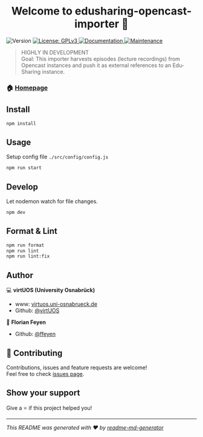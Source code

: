 <h1 align="center">Welcome to edusharing-opencast-importer 👋</h1>
<p>
  <img alt="Version" src="https://img.shields.io/badge/version-0.0.1-blue.svg?cacheSeconds=2592000" />
  <a href="https://github.com/virtUOS/edusharing-opencast-importer/blob/main/LICENSE" target="_blank">
    <img alt="License: GPLv3" src="https://img.shields.io/badge/License-GPLv3-green.svg" />
  </a>
  <a href="https://github.com/virtUOS/edusharing-opencast-importer#readme" target="_blank">
    <img alt="Documentation" src="https://img.shields.io/badge/documentation-yes-brightgreen.svg" />
  </a>
  <a href="https://github.com/virtUOS/edusharing-opencast-importer/graphs/commit-activity" target="_blank">
    <img alt="Maintenance" src="https://img.shields.io/badge/Maintained%3F-yes-green.svg" />
  </a>
</p>

> HIGHLY IN DEVELOPMENT<br>
> Goal: This importer harvests episodes (lecture recordings) from Opencast instances and push it as external references to an Edu-Sharing instance.

### 🏠 [Homepage](https://github.com/virtUOS/edusharing-opencast-importer)

## Install

```sh
npm install
```

## Usage

Setup config file `./src/config/config.js`

```sh
npm run start
```

## Develop

Let nodemon watch for file changes.

```sh
npm dev
```

## Format & Lint

```sh
npm run format
npm run lint
npm run lint:fix
```

## Author

💻 **virtUOS (University Osnabrück)**

* www: [virtuos.uni-osnabrueck.de](https://virtuos.uni-osnabrueck.de/)
* Github: [@virtUOS](https://github.com/virtUOS)

👤 **Florian Feyen**

* Github: [@ffeyen](https://github.com/ffeyen)

## 🤝 Contributing

Contributions, issues and feature requests are welcome!<br />Feel free to check [issues page](https://github.com/virtUOS/edusharing-opencast-importer/issues). 

## Show your support

Give a ⭐️ if this project helped you!

***
_This README was generated with ❤️ by [readme-md-generator](https://github.com/kefranabg/readme-md-generator)_